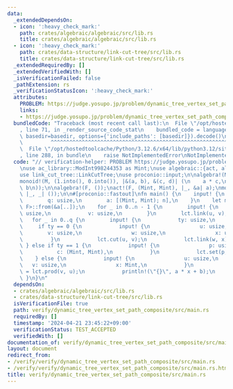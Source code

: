 ```yaml
---
data:
  _extendedDependsOn:
  - icon: ':heavy_check_mark:'
    path: crates/algebraic/algebraic/src/lib.rs
    title: crates/algebraic/algebraic/src/lib.rs
  - icon: ':heavy_check_mark:'
    path: crates/data-structure/link-cut-tree/src/lib.rs
    title: crates/data-structure/link-cut-tree/src/lib.rs
  _extendedRequiredBy: []
  _extendedVerifiedWith: []
  _isVerificationFailed: false
  _pathExtension: rs
  _verificationStatusIcon: ':heavy_check_mark:'
  attributes:
    PROBLEM: https://judge.yosupo.jp/problem/dynamic_tree_vertex_set_path_composite
    links:
    - https://judge.yosupo.jp/problem/dynamic_tree_vertex_set_path_composite
  bundledCode: "Traceback (most recent call last):\n  File \"/opt/hostedtoolcache/Python/3.12.6/x64/lib/python3.12/site-packages/onlinejudge_verify/documentation/build.py\"\
    , line 71, in _render_source_code_stat\n    bundled_code = language.bundle(stat.path,\
    \ basedir=basedir, options={'include_paths': [basedir]}).decode()\n          \
    \         ^^^^^^^^^^^^^^^^^^^^^^^^^^^^^^^^^^^^^^^^^^^^^^^^^^^^^^^^^^^^^^^^^^^^^^^^^^^^^^^^^\n\
    \  File \"/opt/hostedtoolcache/Python/3.12.6/x64/lib/python3.12/site-packages/onlinejudge_verify/languages/rust.py\"\
    , line 288, in bundle\n    raise NotImplementedError\nNotImplementedError\n"
  code: "// verification-helper: PROBLEM https://judge.yosupo.jp/problem/dynamic_tree_vertex_set_path_composite\n\
    \nuse ac_library::ModInt998244353 as Mint;\nuse algebraic::{act, algebra, monoid};\n\
    use link_cut_tree::LinkCutTree;\nuse proconio::input;\n\nalgebra!(M, (Mint, Mint));\n\
    monoid!(M, (1.into(), 0.into()), |&(a, b), &(c, d)| (\n    a * c,\n    a * d +\
    \ b\n));\n\nalgebra!(F, ());\nact!(F, (Mint, Mint), |_, &a| a);\nmonoid!(F, (),\
    \ |_, _| ());\n\n#[proconio::fastout]\nfn main() {\n    input! {\n        n: usize,\n\
    \        q: usize,\n        a: [(Mint, Mint); n],\n    }\n    let mut lct = LinkCutTree::<M,\
    \ F>::from(&a[..]);\n    for _ in 0..n - 1 {\n        input! {\n            u:\
    \ usize,\n            v: usize,\n        }\n        lct.link(u, v);\n    }\n \
    \   for _ in 0..q {\n        input! {\n            ty: usize,\n        }\n   \
    \     if ty == 0 {\n            input! {\n                u: usize,\n        \
    \        v: usize,\n                w: usize,\n                x: usize,\n   \
    \         }\n            lct.cut(u, v);\n            lct.link(w, x);\n       \
    \ } else if ty == 1 {\n            input! {\n                p: usize,\n     \
    \           c: (Mint, Mint),\n            }\n            lct.set(p, c);\n    \
    \    } else {\n            input! {\n                u: usize,\n             \
    \   v: usize,\n                x: Mint,\n            }\n            let (a, b)\
    \ = lct.prod(v, u);\n            println!(\"{}\", a * x + b);\n        }\n   \
    \ }\n}\n"
  dependsOn:
  - crates/algebraic/algebraic/src/lib.rs
  - crates/data-structure/link-cut-tree/src/lib.rs
  isVerificationFile: true
  path: verify/dynamic_tree_vertex_set_path_composite/src/main.rs
  requiredBy: []
  timestamp: '2024-04-21 23:45:22+09:00'
  verificationStatus: TEST_ACCEPTED
  verifiedWith: []
documentation_of: verify/dynamic_tree_vertex_set_path_composite/src/main.rs
layout: document
redirect_from:
- /verify/verify/dynamic_tree_vertex_set_path_composite/src/main.rs
- /verify/verify/dynamic_tree_vertex_set_path_composite/src/main.rs.html
title: verify/dynamic_tree_vertex_set_path_composite/src/main.rs
---
```

